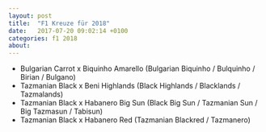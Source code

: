 ```yaml
---
layout: post
title:  "F1 Kreuze für 2018"
date:   2017-07-20 09:02:14 +0100
categories: f1 2018
about: 
---
```


- Bulgarian Carrot x Biquinho Amarello (Bulgarian Biquinho / Bulquinho / Birian / Bulgano)
- Tazmanian Black x Beni Highlands (Black Highlands / Blacklands / Tazmalands)
- Tazmanian Black x Habanero Big Sun (Black Big Sun / Tazmanian Sun / Big Tazmasun / Tabisun)
- Tazmanian Black x Habanero Red (Tazmanian Blackred / Tazmanero)
